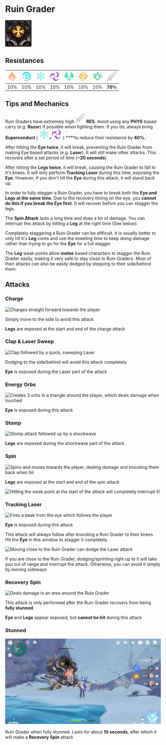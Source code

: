 # Ruin Grader

![](../.gitbook/assets/ruin_grader.jpg)

## Resistances

| ![](../.gitbook/assets/pyro_small.png)  | ![](../.gitbook/assets/hydro_small.png)  | ![](../.gitbook/assets/cryo_small.png)  | ![](../.gitbook/assets/electro_small.png)  | ![](../.gitbook/assets/anemo_small.png)  | ![](../.gitbook/assets/geo_small.png)  | ![](../.gitbook/assets/dendro_small.png)  | ![](../.gitbook/assets/physical_small.png)  |
| :---: | :---: | :---: | :---: | :---: | :---: | :---: | :---: |
| 10% | 10% | 10% | 10% | 10% | 10% | 10% | **70%** |

## Tips and Mechanics

Ruin Graders have extremely high ![](../.gitbook/assets/physical_small.png) **RES**. Avoid using any **PHYS** based carry \(e.g. **Razor**\) if possible when fighting them. If you do, always bring **Superconduct** \( ![](../.gitbook/assets/cryo_small.png)+![](../.gitbook/assets/electro_small.png) \) ****to reduce their resistance by **40%.**

After hitting the **Eye twice**, it will break, preventing the Ruin Grader from making Eye based attacks \(e.g. **Laser**\). It will still make other attacks. This recovers after a set period of time \(**~20 seconds**\).

After hitting the **Legs twice**, it will break, causing the Ruin Grader to fall to it's knees. It will only perform **Tracking Laser** during this time, exposing the **Eye**. However, if you don't hit the **Eye** during this attack, it will stand back up.

In order to fully stagger a Ruin Grader, you have to break both the **Eye and Legs at the same time**. Due to the recovery timing on the eye, you **cannot do this if you break the Eye first**. It will recover before you can stagger the legs.

The **Spin Attack** lasts a long time and does a lot of damage. You can interrupt this attack by hitting a **Leg** at the right time \(See below\).

Completely staggering a Ruin Grader can be difficult. It is usually better to only hit it's **Leg** cores and use the kneeling time to keep doing damage rather than trying to go for the **Eye** for a full stagger.

The **Leg** weak points allow **melee** based characters to stagger the Ruin Grader easily, making it very safe to stay close to Ruin Graders. Most of their attacks can also be easily dodged by stepping to their side/behind them.

## Attacks

### Charge

![Charges straight forward towards the player](../.gitbook/assets/ruin_grader_charge_attack.gif)

Simply move to the side to avoid this attack

**Legs** are exposed at the start and end of the charge attack

### Clap & Laser Sweep

![Clap followed by a quick, sweeping Laser](../.gitbook/assets/ruin_grader_clap_and_laser_combo.gif)

Dodging to the side/behind will avoid this attack completely

**Eye** is exposed during the Laser part of the attack

### Energy Orbs

![Creates 3 orbs in a triangle around the player, which deals damage when touched](../.gitbook/assets/ruin_grader_orb_mines.gif)

**Eye** is exposed during this attack

### Stomp

![Stomp attack followed up by a shockwave](../.gitbook/assets/ruin_grader_stomp.gif)

**Legs** are exposed during the shockwave part of the attack

### Spin

![Spins and moves towards the player, dealing damage and knocking them back when hit](../.gitbook/assets/ruin_grader_spin.gif)

**Legs** are exposed at the start and end of the spin attack

![Hitting the weak point at the start of the attack will completely interrupt it!](../.gitbook/assets/ruin_grader_spin_weakpoint.gif)

### Tracking Laser

![Fires a beak from the eye which follows the player](../.gitbook/assets/ruin_grader_tracking_laser_full_attack.gif)

**Eye** is exposed during this attack

This attack will always follow after knocking a Ruin Grader to their knees. Hit the **Eye** in this window to stagger it completely.

![Moving close to the Ruin Grader can dodge the Laser attack](../.gitbook/assets/ruin_grader_tracking_laser.gif)

If you are close to the Ruin Grader, dodging/sprinting right up to it will take you out of range and interrupt the attack. Otherwise, you can avoid it simply by moving sideways

### Recovery Spin

![Deals damage in an area around the Ruin Grader](../.gitbook/assets/ruin_grader_recovery.gif)

This attack is only performed after the Ruin Grader recovers from being **fully stunned**

**Eye** and **Legs** appear exposed, but **cannot be hit** during this attack

### Stunned

![Stunned Ruin Grader](../.gitbook/assets/ruin_grader_stunned.jpg)

Ruin Grader when fully stunned. Lasts for about **10 seconds**, after which it will make a **Recovery Spin** attack

